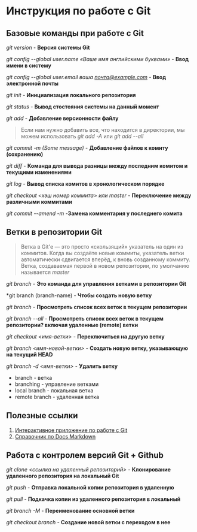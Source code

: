 # Инструкция по работе с Git

## Базовые команды при работе с Git

*git version* - **Версия системы Git**

*git config --global user.name «Ваше имя английскими буквами»* - **Ввод имени в систему**

*git config --global user.email ваша почта@example.com* - **Ввод электронной почты**

*git init* - **Инициализация локального репозитория**

*git status* - **Вывод стостояния системы на данный момент**

*git add* - **Добавление версионности файлу**

> Если нам нужно добавить все, что находится в директории, мы можем использовать *git add -A* или *git add --all*

*git commit -m (Some message)* - **Добавление файлов к комиту (сохранению)**

*git diff* - **Команда для вывода разницы между последним комитом и текущими изменениями**

*git log* - **Вывод списка комитов в хронологическом порядке**

*git checkout <хэш номер коммита> или master* - **Переключение между различными коммитами**

*git commit --amend -m <new comment>* -**Замена комментария у последнего комита**

## Ветки в репозитории Git

> Ветка в Git'е — это просто «скользящий» указатель на один из коммитов. Когда вы создаёте новые коммиты, указатель ветки автоматически сдвигается вперёд, к вновь созданному коммиту. Ветка, создаваемая первой в новом репозитории, по умолчанию называется *master*

*git branch* - **Это команда для управления ветками в репозитории Git**

*git branch (branch-name) - **Чтобы создать новую ветку**

*git branch* - **Просмотреть список всех веток в текущем репозитории**

*git branch --all* - **Просмотреть список всех веток в текущем репозитории? включая удаленные (remote) ветки**

*git checkout <имя-ветки>* - **Переключиться на другую ветку**

*git branch <имя-новой-ветки>* - **Создать новую ветку, указывающую на текущий HEAD**

*git branch -d <имя-ветки>* - **Удалить ветку**

* branch - ветка
* branching - управление ветками
* local branch - локальная ветка
* remote branch - удаленная ветка

## Полезные ссылки
1. [Интерактивное приложение по работе с Git](https://learngitbranching.js.org/?locale=ru_RU "Безопасная ссылка")
2. [Справочник по Docs Markdown](https://learn.microsoft.com/ru-ru/contribute/markdown-reference "Ссылка на сайт Майкрософт")


## Работа с контролем версий Git + Github

*git clone <ссылка на удаленный репозиторий>* - **Клонирование удаленного репозитория на локальный Git**

*git push* - **Отправка локальной копии репозитория в удаленную**

*git pull* - **Подкачка копии из удаленного репозитория в локальный**

*git branch -M <branch name>* - **Переименование основной ветки**

*git checkout branch <name of new branch>* - **Создание новой ветки с переходом в нее**
